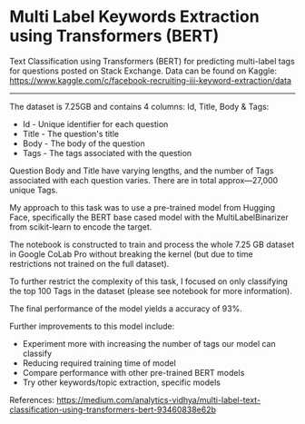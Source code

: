 # Multi Label Keywords Extraction using Transformers (BERT)

Text Classification using Transformers (BERT) for predicting multi-label tags for questions posted on Stack Exchange. Data can be found on Kaggle: https://www.kaggle.com/c/facebook-recruiting-iii-keyword-extraction/data 

--------------------------------- 

The dataset is 7.25GB and contains 4 columns: Id, Title, Body & Tags:
- Id - Unique identifier for each question
- Title - The question's title
- Body - The body of the question
- Tags - The tags associated with the question

Question Body and Title have varying lengths, and the number of Tags associated with each question varies. There are in total approx—27,000 unique Tags.

My approach to this task was to use a pre-trained model from Hugging Face, specifically the BERT base cased model with the MultiLabelBinarizer from scikit-learn to encode the target.

The notebook is constructed to train and process the whole 7.25 GB dataset in Google CoLab Pro without breaking the kernel (but due to time restrictions not trained on the full dataset).

To further restrict the complexity of this task, I focused on only classifying the top 100 Tags in the dataset (please see notebook for more information).

The final performance of the model yields a accuracy of 93%. 

Further improvements to this model include:
- Experiment more with increasing the number of tags our model can classify
- Reducing required training time of model
- Compare performance with other pre-trained BERT models
- Try other keywords/topic extraction, specific models

References: https://medium.com/analytics-vidhya/multi-label-text-classification-using-transformers-bert-93460838e62b

